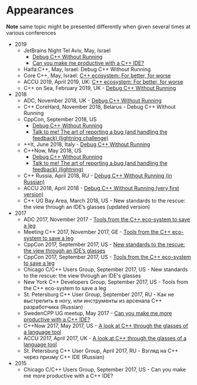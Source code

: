 # Appearances

__Note__ same topic might be presented differently when given several times at various conferences

* 2019
    * JetBrains Night Tel Aviv, May, Israel
      * [Debug C++ Without Running](https://www.youtube.com/watch?v=YGUnSAaK-e4)
      * [Can you make me productive with a C++ IDE?](https://www.youtube.com/watch?v=Bt0sZNhXW7k)
    * Haifa:C++, May, Israel: Debug C++ Without Running
    * Core C++, May, Israel: [C++ ecosystem: For better, for worse](https://www.youtube.com/watch?v=-RvkzoOPYkA)
    * ACCU 2019, April 2019, UK: [C++ ecosystem: For better, for worse](https://www.youtube.com/watch?v=43E5iYzrQn4)
    * C++ on Sea, February 2019, UK - [Debug C++ Without Running](https://www.youtube.com/watch?v=ByG6nIm6U24)  
* 2018
    * ADC, November 2018, UK - [Debug C++ Without Running](https://www.youtube.com/watch?v=u19HWVNic0s)
    * C++ CoreHard, November 2018, Belarus - Debug C++ Without Running
    * CppCon, September 2018, US 
      * [Debug C++ Without Running](https://www.youtube.com/watch?v=eGWM_dI5egQ)
      * [Talk to me! The art of reporting a bug (and handling the feedback) (lightning challenge)](https://www.youtube.com/watch?v=V1nc9riqksY)
    * ++It, June 2018, Italy - [Debug C++ Without Running](https://www.youtube.com/watch?v=8Vx_Ah9NtwE) 
    * C++Now, May 2018, US 
      * [Debug C++ Without Running](https://www.youtube.com/watch?v=8-tmVEong2k)
      * [Talk to me! The art of reporting a bug (and handling the feedback) (lightning)](https://www.youtube.com/watch?v=0R-WJ3-2W2M)
    * C++ Russia, April 2018, RU - [Debug C++ Without Running (in Russian)](https://www.youtube.com/watch?v=e51Fr42EV9c)
    * ACCU 2018, April 2018 - [Debug C++ Without Running (very first version)](https://www.youtube.com/watch?v=GkedFz5XF-o)
    * C++ UG Bay Area, March 2018, US - New standards to the rescue: the view through an IDE’s glasses (updated version)
* 2017
    * ADC 2017, November 2017 - [Tools from the C++ eco-system to save a leg](https://www.youtube.com/watch?v=3dQp-a-7vvU)
    * Meeting C++ 2017, November 2017, GE - [Tools from the C++ eco-system to save a leg](https://www.youtube.com/watch?v=Hlmp-zTyrxM)
    * CppCon 2017, September 2017, US - [New standards to the rescue: the view through an IDE’s glasses](https://www.youtube.com/watch?v=cBpPxantld8)
    * CppCon 2017, September 2017, US - [Tools from the C++ eco-system to save a leg](https://www.youtube.com/watch?v=30r_SsOjg2E)
    * Chicago C/C++ Users Group, September 2017, US - New standards to the rescue: the view through an IDE's glasses
    * New York C++ Developers Group, September 2017, US - Tools from the C++ eco-system to save a leg
    * St. Petersburg C++ User Group, September 2017, RU - Как не выстрелить в ногу, или инструменты из арсенала C++ разработчика (Russian)
    * SwedenCPP UG meetup, May 2017 - [Can you make me more productive with a C++ IDE?](https://www.youtube.com/watch?v=b-7ujaGy1zY) 
    * C++Now 2017, May 2017, US - [A look at C++ through the glasses of a language tool](https://www.youtube.com/watch?v=sg3BEB6JP2c)
    * ACCU 2017, April 2017, UK - [A look at C++ through the glasses of a language tool](https://www.youtube.com/watch?v=4giOynD7Emg)
    * St. Petersburg C++ User Group, April 2017, RU - Взгляд на C++ через призму C++ IDE (Russian)
* 2015
    * Chicago C/C++ Users Group, September 2017, US - Can you make me more productive with a C++ IDE?
